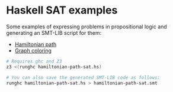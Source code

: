 # Haskell SAT examples

Some examples of expressing problems in propositional logic and
generating an SMT-LIB script for them:

- [Hamiltonian path](./hamiltonian-path-sat.hs)
- [Graph coloring](./graph-coloring-sat.hs)

```sh
# Requires ghc and Z3
z3 <(runghc hamiltonian-path-sat.hs)

# You can also save the generated SMT-LIB code as follows:
runghc hamiltonian-path-sat.hs > hamiltonian-path-sat.smt
```
